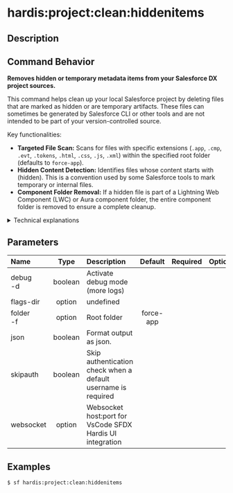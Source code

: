 <!-- This file has been generated with command 'sf hardis:doc:plugin:generate'. Please do not update it manually or it may be overwritten -->
# hardis:project:clean:hiddenitems

## Description


## Command Behavior

**Removes hidden or temporary metadata items from your Salesforce DX project sources.**

This command helps clean up your local Salesforce project by deleting files that are marked as hidden or are temporary artifacts. These files can sometimes be generated by Salesforce CLI or other tools and are not intended to be part of your version-controlled source.

Key functionalities:

- **Targeted File Scan:** Scans for files with specific extensions (`.app`, `.cmp`, `.evt`, `.tokens`, `.html`, `.css`, `.js`, `.xml`) within the specified root folder (defaults to `force-app`).
- **Hidden Content Detection:** Identifies files whose content starts with (hidden). This is a convention used by some Salesforce tools to mark temporary or internal files.
- **Component Folder Removal:** If a hidden file is part of a Lightning Web Component (LWC) or Aura component folder, the entire component folder is removed to ensure a complete cleanup.

<details markdown="1">
<summary>Technical explanations</summary>

The command's technical implementation involves:

- **File Discovery:** Uses `glob` to find files matching the specified patterns within the `folder`.
- **Content Reading:** Reads the content of each file.
- **Hidden Marker Check:** Checks if the file content starts with the literal string (hidden).
- **Folder or File Removal:** If a file is identified as hidden:
  - If it's within an lwc or aura component folder, the entire component folder is removed using `fs.remove`.
  - Otherwise, only the individual file is removed.
- **Logging:** Provides clear messages about which items are being removed and a summary of the total number of hidden items cleaned.
</details>


## Parameters

|Name|Type|Description|Default|Required|Options|
|:---|:--:|:----------|:-----:|:------:|:-----:|
|debug<br/>-d|boolean|Activate debug mode (more logs)||||
|flags-dir|option|undefined||||
|folder<br/>-f|option|Root folder|force-app|||
|json|boolean|Format output as json.||||
|skipauth|boolean|Skip authentication check when a default username is required||||
|websocket|option|Websocket host:port for VsCode SFDX Hardis UI integration||||

## Examples

```shell
$ sf hardis:project:clean:hiddenitems
```


